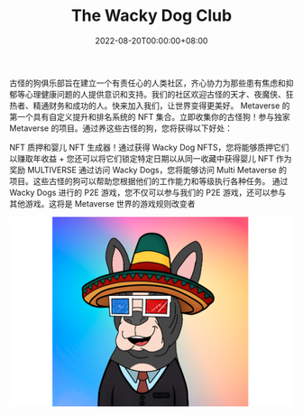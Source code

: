 ﻿---
title: "The Wacky Dog Club"
description: "Metaverse 的第一个具有自定义提升和排名系统的 NFT 集合。 立即收集你的古怪狗！ 参与独家元界项目。"
date: 2022-08-20T00:00:00+08:00
lastmod: 2022-08-20T00:00:00+08:00
draft: false
authors: ["boogArno"]
featuredImage: "the-wacky-dog-club.png"
tags: ["Collectibles","The Wacky Dog Club"]
categories: ["nfts"]
nfts: ["Collectibles"]
blockchain: "Polygon"
website: "https://thewackydogclub.com/"
twitter: "https://twitter.com/thewackydogclub/"
discord: "https://discord.gg/uhpJ4neMzX"
telegram: ""
github: ""
youtube: "https://youtu.be/kLex-lj-69g"
twitch: ""
facebook: ""
instagram: "https://www.instagram.com/thewackydogclub/"
reddit: ""
medium: ""
steam: ""
gitbook: ""
googleplay: ""
appstore: ""
status: "Live"
weight: 
lightgallery: true
toc: true
pinned: false
recommend: false
recommend1: false
---
古怪的狗俱乐部旨在建立一个有责任心的人类社区，齐心协力为那些患有焦虑和抑郁等心理健康问题的人提供意识和支持。我们的社区欢迎古怪的天才、夜魔侠、狂热者、精通财务和成功的人。快来加入我们，让世界变得更美好。
Metaverse 的第一个具有自定义提升和排名系统的 NFT 集合。立即收集你的古怪狗！参与独家 Metaverse 的项目。通过养这些古怪的狗，您将获得以下好处：

  NFT 质押和婴儿 NFT 生成器！通过获得 Wacky Dog NFTS，您将能够质押它们以赚取年收益 + 您还可以将它们锁定特定日期以从同一收藏中获得婴儿 NFT 作为奖励
  MULTIVERSE 通过访问 Wacky Dogs，您将能够访问 Multi Metaverse 的项目。这些古怪的狗可以帮助您根据他们的工作能力和等级执行各种任务。
  通过 Wacky Dogs 进行的 P2E 游戏，您不仅可以参与我们的 P2E 游戏，还可以参与其他游戏。这将是 Metaverse 世界的游戏规则改变者

![thewackydogclub-dapp-collectibles-matic-image1_8903df46012cb6713350747b41519996](thewackydogclub-dapp-collectibles-matic-image1_8903df46012cb6713350747b41519996.png)